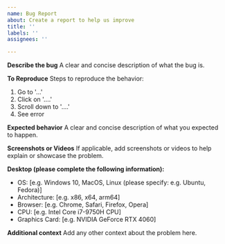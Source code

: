 ```yaml
---
name: Bug Report
about: Create a report to help us improve
title: ''
labels: ''
assignees: ''

---
```


**Describe the bug**
A clear and concise description of what the bug is.

**To Reproduce**
Steps to reproduce the behavior:
1. Go to '...'
2. Click on '....'
3. Scroll down to '....'
4. See error

**Expected behavior**
A clear and concise description of what you expected to happen.

**Screenshots or Videos**
If applicable, add screenshots or videos to help explain or showcase the problem.

**Desktop (please complete the following information):**
 - OS: [e.g. Windows 10, MacOS, Linux (please specify: e.g. Ubuntu, Fedora)]
 - Architecture: [e.g. x86, x64, arm64]
 - Browser: [e.g. Chrome, Safari, Firefox, Opera]
 - CPU: [e.g. Intel Core i7-9750H CPU]
 - Graphics Card: [e.g. NVIDIA GeForce RTX 4060]

**Additional context**
Add any other context about the problem here.
